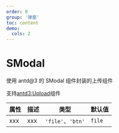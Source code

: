 ```yaml
---
order: 0
group: '弹窗'
toc: content
demo:
  cols: 2
---
```


# SModal

使用 antd@3 的 SModal 组件封装的上传组件

支持[antd3:Upload](https://3x.ant.design/components/modal-cn/)组件

<code src='./example'></code>

| 属性 | 描述 | 类型              | 默认值 |
| ---- | ---- | ----------------- | ------ |
| xxx  | xxx  | `'file'`、`'btn'` | `file` |

<!-- <API></API> -->
